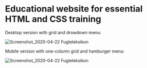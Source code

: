 # Educational website for essential HTML and CSS training

Desktop version with grid and drowdown menu:

![Screenshot_2020-04-22 Fugleleksikon](https://user-images.githubusercontent.com/57984239/79981277-b5ee0780-84a4-11ea-90aa-749390535ce9.jpg)

Mobile version with one-column grid and hamburger menu:

![Screenshot_2020-04-22 Fugleleksikon](https://user-images.githubusercontent.com/57984239/79981283-b7b7cb00-84a4-11ea-9c08-fcdb86eba1e1.png)

